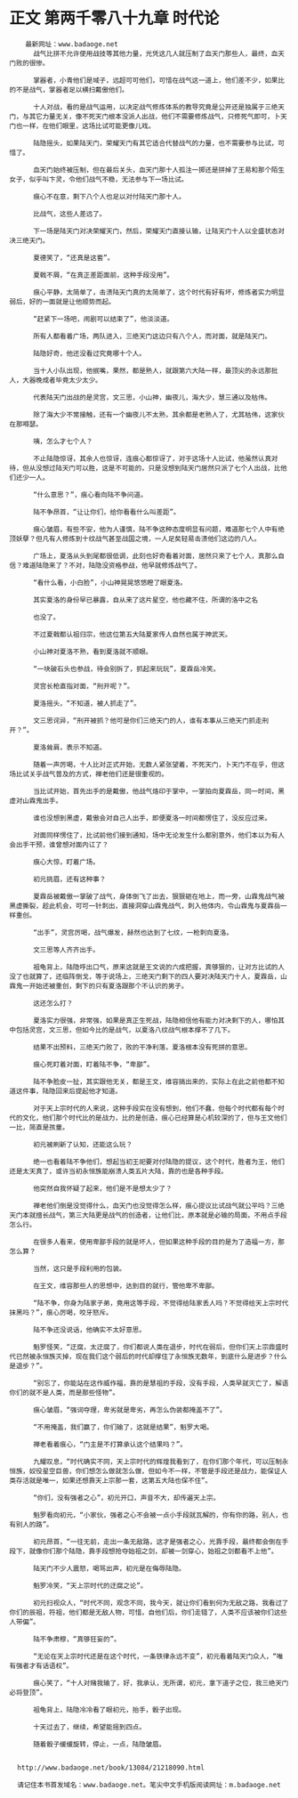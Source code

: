 # 正文 第两千零八十九章 时代论
        最新网址：www.badaoge.net
          战气比拼不允许使用战技等其他力量，光凭这几人就压制了血天门那些人，最终，血天门败的很惨。
      
          掌器者，小青他们是域子，远超可可他们，可惜在战气这一道上，他们差不少，如果比的不是战气，掌器者足以横扫戴傲他们。
      
          十人对战，看的是战气运用，以决定战气修炼体系的教导究竟是公开还是独属于三绝天门，与其它力量无关，像不死天门根本没派人出战，他们不需要修炼战气，只修死气即可，卜天门也一样，在他们眼里，这场比试可能更像儿戏。
      
          陆隐摇头，如果陆天门，荣耀天门有其它适合代替战气的力量，也不需要参与比试，可惜了。
      
          血天门始终被压制，但在最后关头，血天门那十人孤注一掷还是拼掉了王易和那个陌生女子，似乎叫卞灵，令他们战气不稳，无法参与下一场比试。
      
          痕心不在意，剩下八个人也足以对付陆天门那十人。
      
          比战气，这些人差远了。
      
          下一场是陆天门对决荣耀天门，然后，荣耀天门直接认输，让陆天门十人以全盛状态对决三绝天门。
      
          夏德笑了，“还真是这套”。
      
          夏戟不屑，“在真正差距面前，这种手段没用”。
      
          痕心平静，太简单了，击溃陆天门真的太简单了，这个时代有好有坏，修炼者实力明显弱后，好的一面就是让他顺势而起。
      
          “赶紧下一场吧，闹剧可以结束了”，他淡淡道。
      
          所有人都看着广场，两队进入，三绝天门这边只有八个人，而对面，就是陆天门。
      
          陆隐好奇，他还没看过究竟哪十个人。
      
          当十人小队出现，他抿嘴，果然，都是熟人，就跟第六大陆一样，最顶尖的永远那批人，大器晚成者毕竟太少太少。
      
          代表陆天门出战的是灵宫，文三思，小山神，幽夜儿，海大少，慧三通以及枯伟。
      
          除了海大少不常接触，还有一个幽夜儿不太熟，其余都是老熟人了，尤其枯伟，这家伙在那嘚瑟。
      
          咦，怎么才七个人？
      
          不止陆隐惊讶，其余人也惊讶，连痕心都惊讶了，对于这场十人比试，他虽然认真对待，但从没想过陆天门可以胜，这是不可能的，只是没想到陆天门居然只派了七个人出战，比他们还少一人。
      
          “什么意思？”，痕心看向陆不争问道。
      
          陆不争昂首，“让让你们，给你看看什么叫差距”。
      
          痕心皱眉，有些不安，他为人谨慎，陆不争这种态度明显有问题，难道那七个人中有绝顶妖孽？但凡有人修炼到十纹战气甚至战国之境，一人足矣轻易击溃他们这边的八人。
      
          广场上，夏洛从头到尾都很低调，此刻也好奇看着对面，居然只来了七个人，真那么自信？难道陆隐来了？不对，陆隐没资格参战，他早就修炼战气了。
      
          “看什么看，小白脸”，小山神晃晃悠悠瞪了眼夏洛。
      
          其实夏洛的身份早已暴露，自从来了这片星空，他也藏不住，所谓的洛中之名
      
          也没了。
      
          不过夏戟都认祖归宗，他这位第五大陆夏家传人自然也属于神武天。
      
          小山神对夏洛不熟，看到夏洛就不顺眼。
      
          “一块破石头也参战，待会别拆了，抓起来玩玩”，夏霖岳冷笑。
      
          灵宫长枪直指对面，“刑开呢？”。
      
          夏洛摇头，“不知道，被人抓走了”。
      
          文三思诧异，“刑开被抓？他可是你们三绝天门的人，谁有本事从三绝天门抓走刑开？”。
      
          夏洛耸肩，表示不知道。
      
          随着一声厉喝，十人比对正式开始，无数人紧张望着，不死天门，卜天门不在乎，但这场比试关乎战气普及的方式，禅老他们还是很重视的。
      
          当比试开始，首先出手的是戴傲，他战气烙印于掌中，一掌拍向夏霖岳，同一时间，黑虚对山霖鬼出手。
      
          谁也没想到黑虚，戴傲会对自己人出手，即便夏洛一时间都愣住了，没反应过来。
      
          对面同样愣住了，比试前他们接到通知，场中无论发生什么都别意外，他们本以为有人会出手干预，谁曾想对面内讧了？
      
          痕心大惊，盯着广场。
      
          初元挑眉，还有这种事？
      
          夏霖岳被戴傲一掌破了战气，身体倒飞了出去，狠狠砸在地上，而一旁，山霖鬼战气被黑虚撕裂，趁此机会，可可一针刺出，直接洞穿山霖鬼战气，刺入他体内，令山霖鬼与夏霖岳一样重创。
      
          “出手”，灵宫厉喝，战气爆发，赫然也达到了七纹，一枪刺向夏洛。
      
          文三思等人齐齐出手。
      
          祖龟背上，陆隐呼出口气，原来这就是王文说的六成把握，真够狠的，让对方比试的人没了也就算了，还临阵倒戈，等于说场上，三绝天门剩下的四人要对决陆天门十人，夏霖岳，山霖鬼一开始还被重创，剩下的只有夏洛跟那个不认识的男子。
      
          这还怎么打？
      
          夏洛实力很强，非常强，如果是真正生死战，陆隐相信他有能力对决剩下的人，哪怕其中包括灵宫，文三思，但如今比的是战气，以夏洛八纹战气根本撑不了几下。
      
          结果不出预料，三绝天门败了，败的干净利落，夏洛根本没有死拼的意思。
      
          痕心死盯着对面，盯着陆不争，“卑鄙”。
      
          陆不争脸皮一扯，其实跟他无关，都是王文，维容搞出来的，实际上在此之前他都不知道这件事，陆隐回来后提起他才知道。
      
          对于天上宗时代的人来说，这种手段实在没有想到，他们不蠢，但每个时代都有每个时代的文化，他们那个时代比的是战力，比的是创造，痕心已经算是心机较深的了，但与王文他们一比，简直是孩童。
      
          初元被刷新了认知，还能这么玩？
      
          绝一也看着陆不争他们，想起当初王祀要对付陆隐的提议，这个时代，胜者为王，他们还是太天真了，或许当初永恒族能崩溃人类五片大陆，靠的也是各种手段。
      
          他突然自我怀疑了起来，他们是不是想太少了？
      
          禅老他们倒是没觉得什么，血天门也没觉得怎么样，痕心提议比试战气就公平吗？三绝天门本就擅长战气，第三大陆更是战气的创造者，让他们比，原本就是必输的局面，不用点手段怎么行。
      
          在很多人看来，使用卑鄙手段的就是坏人，但如果这种手段的目的是为了造福一方，那怎么算？
      
          当然，这只是手段利用的包装。
      
          在王文，维容那些人的思想中，达到目的就行，管他卑不卑鄙。
      
          “陆不争，你身为陆家子弟，竟用这等手段，不觉得给陆家丢人吗？不觉得给天上宗时代抹黑吗？”，痕心厉喝，咬牙怒斥。
      
          陆不争还没说话，他确实不太好意思。
      
          魁罗怪笑，“迂腐，太迂腐了，你们都说人类在退步，时代在弱后，但你们天上宗鼎盛时代已然被永恒族灭掉，现在我们这个弱后的时代却撑住了永恒族无数年，到底什么是进步？什么是退步？”。
      
          “别忘了，你能站在这作威作福，靠的是慧祖的手段，没有手段，人类早就灭亡了，解语你们的就不是人类，而是那些怪物”。
      
          痕心皱眉，“强词夺理，卑劣就是卑劣，再怎么伪装都掩盖不了”。
      
          “不用掩盖，我们赢了，你们输了，这就是结果”，魁罗大喝。
      
          禅老看着痕心，“门主是不打算承认这个结果吗？”。
      
          九耀叹息，“时代确实不同，天上宗时代的辉煌我看到了，在你们那个年代，可以压制永恒族，奴役星空巨兽，你们想怎么做就怎么做，但如今不一样，不管是手段还是战力，能保证人类存活就是唯一，如果还想靠天上宗那一套，这第五大陆也保不住”。
      
          “你们，没有强者之心”，初元开口，声音不大，却传遍天上宗。
      
          魁罗看向初元，“小家伙，强者之心不会被一点小手段就瓦解的，你有你的路，别人，也有别人的路”。
      
          初元昂首，“一往无前，走出一条无敌路，这才是强者之心，光靠手段，最终都会倒在手段下，就像你们那个陆隐，靠手段想抢夺始祖之剑，却被一剑穿心，始祖之剑都看不上他”。
      
          陆天门不少人震怒，喝骂出声，初元是在侮辱陆隐。
      
          魁罗冷笑，“天上宗时代的迂腐之论”。
      
          初元扫视众人，“时代不同，观念不同，我今天，就让你们看到何为无敌之路，我看过了你们的辰祖，符祖，他们都是无敌人物，可惜，自他们后，你们走错了，人类不应该被你们这些人带偏”。
      
          陆不争肃穆，“真够狂妄的”。
      
          “无论在天上宗时代还是在这个时代，一条铁律永远不变”，初元看着陆天门众人，“唯有强者才有话语权”。
      
          痕心笑了，“十人对赌我输了，好，我承认，无所谓，初元，拿下道子之位，我三绝天门必将登顶”。
      
          祖龟背上，陆隐冷冷看了眼初元，抬手，骰子出现。
      
          十天过去了，继续，希望能摇到四点。
      
          随着骰子缓缓旋转，停止，一点，陆隐皱眉。
      
      
      http://www.badaoge.net/book/13084/21218090.html
      
      请记住本书首发域名：www.badaoge.net。笔尖中文手机版阅读网址：m.badaoge.net